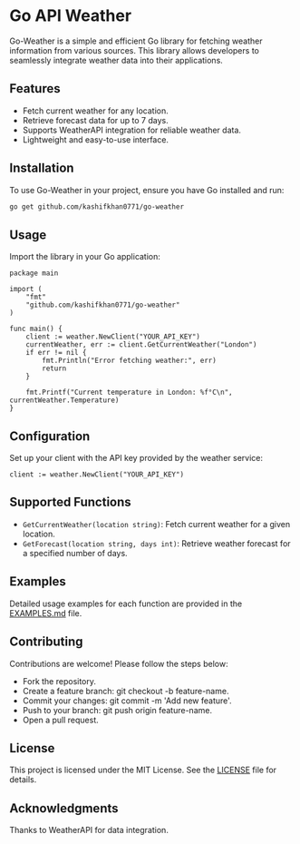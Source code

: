 # Go API Weather

Go-Weather is a simple and efficient Go library for fetching weather information from various sources. This library allows developers to seamlessly integrate weather data into their applications.

## Features
- Fetch current weather for any location.
- Retrieve forecast data for up to 7 days.
- Supports WeatherAPI integration for reliable weather data.
- Lightweight and easy-to-use interface.

## Installation
To use Go-Weather in your project, ensure you have Go installed and run:
```bash
go get github.com/kashifkhan0771/go-weather
```

## Usage
Import the library in your Go application:


```
package main

import (
    "fmt"
    "github.com/kashifkhan0771/go-weather"
)

func main() {
    client := weather.NewClient("YOUR_API_KEY")
    currentWeather, err := client.GetCurrentWeather("London")
    if err != nil {
        fmt.Println("Error fetching weather:", err)
        return
    }

    fmt.Printf("Current temperature in London: %f°C\n", currentWeather.Temperature)
}
```

## Configuration
Set up your client with the API key provided by the weather service:

```
client := weather.NewClient("YOUR_API_KEY")
```

## Supported Functions
- `GetCurrentWeather(location string)`: Fetch current weather for a given location.
- `GetForecast(location string, days int)`: Retrieve weather forecast for a specified number of days.
## Examples
Detailed usage examples for each function are provided in the [EXAMPLES.md](https://github.com/that-ar-guy/go-weather/blob/update-readme.md/EXAMPLES.md) file.


## Contributing
Contributions are welcome! Please follow the steps below:

- Fork the repository.
- Create a feature branch: git checkout -b feature-name.
- Commit your changes: git commit -m 'Add new feature'.
- Push to your branch: git push origin feature-name.
- Open a pull request.

## License
This project is licensed under the MIT License. See the [LICENSE](https://github.com/kashifkhan0771/go-weather/blob/main/LICENSE) file for details.

## Acknowledgments
Thanks to WeatherAPI for data integration.
